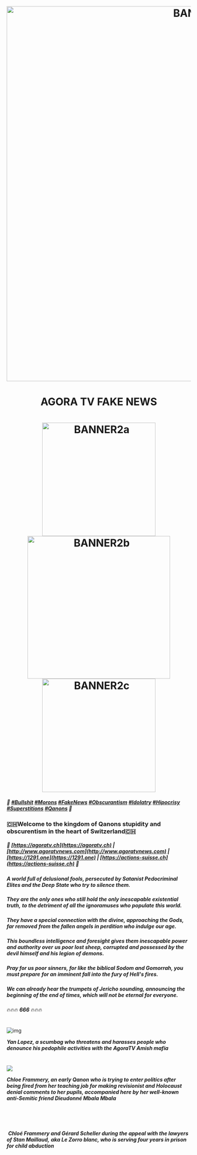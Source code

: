 <h1 align="center"><img alt="BANNER1" src="https://i.imgur.com/QWJjV0Q.png" width="1025" />
<h1 align="center">AGORA TV FAKE NEWS</h1>
<h1 align="center"><img alt="BANNER2a" src="https://i.imgur.com/MKGLlNT.png" width="310" /><img alt="BANNER2b" src="https://i.imgur.com/omoNRpC.png" width="390" /><img alt="BANNER2c" src="https://i.imgur.com/MKGLlNT.png" width="310"</h1>

##### 💩 *[#Bullshit](http://creationbodo.free.fr/agoratv) [#Morons](http://creationbodo.free.fr/agoratv) [#FakeNews](http://creationbodo.free.fr/agoratv) [#Obscurantism](http://creationbodo.free.fr/agoratv) [#Idolatry](http://creationbodo.free.fr/agoratv) [#Hipocrisy](http://creationbodo.free.fr/agoratv) [#Superstitions](http://creationbodo.free.fr/agoratv) [#Qanons](http://creationbodo.free.fr/agoratv)* 💩


### 🇨🇭**Welcome to the kingdom of Qanons stupidity and obscurentism in the heart of Switzerland**🇨🇭
##### 🤮 *[https://agoratv.ch](https://agoratv.ch) | [http://www.agoratvnews.com](http://www.agoratvnews.com) | [https://1291.one](https://1291.one) | [https://actions-suisse.ch](https://actions-suisse.ch)* 🤮


***A world full of delusional fools, persecuted by Satanist Pedocriminal*** 
***Elites and the Deep State who try to silence them.***
###
***They are the only ones who still hold the only inescapable existential truth,***
***to the detriment of all the ignoramuses who populate this world.***
###
***They have a special connection with the divine, approaching the Gods, far removed***
***from the fallen angels in perdition who indulge our age.***
###
***This boundless intelligence and foresight gives them inescapable power and authority over***
***us poor lost sheep, corrupted and possessed by the devil himself and his legion of demons.***
###
***Pray for us poor sinners, for like the biblical Sodom and Gomorrah, you must prepare***
***for an imminent fall into the fury of Hell's fires.***
###
***We can already hear the trumpets of Jericho sounding, announcing the beginning***
***of the end of times, which will not be eternal for everyone.*** 
###
🔥🔥🔥   ***666***   🔥🔥🔥

#

![img](https://media.giphy.com/media/EnzJLxbJKWf0I597QJ/giphy.gif)

***Yan Lopez, a scumbag who threatens and harasses people who denounce his pedophile activities with the AgoraTV Amish mafia***
#

![](https://i.imgur.com/U3KIRfE.png)

***Chloe Frammery, an early Qanon who is trying to enter politics after being fired from her teaching job for making revisionist and Holocaust denial comments to her pupils, accompanied here by her well-known anti-Semitic friend Dieudonné Mbala Mbala***

#

![]()

#

![]()
***Chloé Frammery and Gérard Scheller during the appeal with the lawyers of Stan Maillaud,***
***aka Le Zorro blanc, who is serving four years in prison for child abduction***
